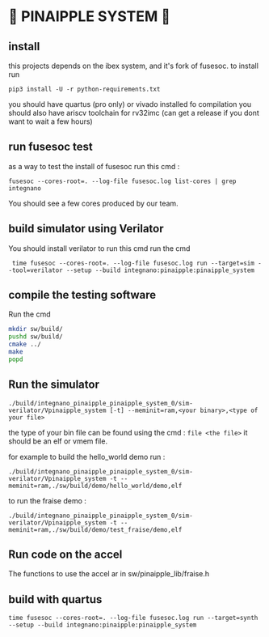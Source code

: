 # 🍍 PINAIPPLE  SYSTEM 🍍

## install

this projects depends on the ibex system, and it's fork of fusesoc.
to install run

``` pip3 install -U -r python-requirements.txt ```

you should have quartus (pro only) or vivado installed fo compilation
you should also have ariscv toolchain for rv32imc (can get a release if you dont want to wait a few hours)

## run fusesoc test

as a way to test the install of fusesoc run this cmd :

``` fusesoc --cores-root=. --log-file fusesoc.log list-cores | grep integnano ```

You should see a few cores produced by our team.

## build simulator using Verilator

You should install verilator to run this cmd
run the cmd  

``` time fusesoc --cores-root=. --log-file fusesoc.log run --target=sim --tool=verilator --setup --build integnano:pinaipple:pinaipple_system```



## compile the testing software

Run the cmd

``` bash
mkdir sw/build/ 
pushd sw/build/
cmake ../
make 
popd

```

## Run the simulator

``` ./build/integnano_pinaipple_pinaipple_system_0/sim-verilator/Vpinaipple_system [-t] --meminit=ram,<your binary>,<type of your file> ```

the type of your bin file can be found using the cmd : ``` file <the file> ``` it should be an elf or vmem file.

for example to build the hello_world demo run :

``` ./build/integnano_pinaipple_pinaipple_system_0/sim-verilator/Vpinaipple_system -t --meminit=ram,./sw/build/demo/hello_world/demo,elf ```

to run the fraise demo :

``` ./build/integnano_pinaipple_pinaipple_system_0/sim-verilator/Vpinaipple_system -t --meminit=ram,./sw/build/demo/test_fraise/demo,elf ```

## Run code on the accel

The functions to use the accel ar in sw/pinaipple_lib/fraise.h

## build with quartus 

``` time fusesoc --cores-root=. --log-file fusesoc.log run --target=synth --setup --build integnano:pinaipple:pinaipple_system ``` 